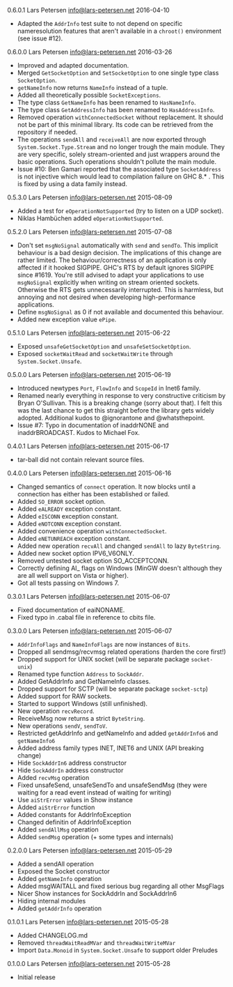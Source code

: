 0.6.0.1 Lars Petersen <info@lars-petersen.net> 2016-04-10

 * Adapted the `AddrInfo` test suite to not depend on specific nameresolution
   features that aren't available in a `chroot()` environment (see issue #12).

0.6.0.0 Lars Petersen <info@lars-petersen.net> 2016-03-26

 * Improved and adapted documentation.
 * Merged `GetSocketOption` and `SetSocketOption` to one single type class
   `SocketOption`.
 * `getNameInfo` now returns `NameInfo` instead of a tuple.
 * Added all theoretically possible `SocketExceptions`.
 * The type class `GetNameInfo` has been renamed to `HasNameInfo`.
 * The type class `GetAddressInfo` has been renamed to `HasAddressInfo`.
 * Removed operation `withConnectedSocket` without replacement.
   It should not be part of this minimal library. Its code can be retrieved from the repository if needed.
 * The operations `sendAll` and `receiveAll` are now exported through
   `System.Socket.Type.Stream` and no longer trough the main module.
   They are very specific, solely stream-oriented and just wrappers around
   the basic operations. Such operations shouldn't pollute the main module.
 * Issue #10: Ben Gamari reported that the associated type `SocketAddress`
   is not injective which would lead to compilation failure on GHC 8.* .
   This is fixed by using a data family instead.

0.5.3.0 Lars Petersen <info@lars-petersen.net> 2015-08-09

 * Added a test for `eOperationNotSupported` (try to listen on a UDP socket).
 * Niklas Hambüchen added `eOperationNotSupported`.

0.5.2.0 Lars Petersen <info@lars-petersen.net> 2015-07-08

 * Don't set `msgNoSignal` automatically with `send` and `sendTo`. This implicit
   behaviour is a bad design decision. The implications of this change are
   rather limited. The behaviour/correctness of an application is only affected
   if it hooked SIGPIPE. GHC's RTS by default ignores SIGPIPE since #1619.
   You're still advised to adapt your applications to use `msgNoSignal`
   explicitly when writing on stream oriented sockets. Otherwise the RTS gets
   unnecessarily interrupted. This is harmless, but annoying and not desired
   when developing high-performance applications.
 * Define `msgNoSignal` as 0 if not available and documented this behaviour.
 * Added new exception value `ePipe`.

0.5.1.0 Lars Petersen <info@lars-petersen.net> 2015-06-22

 * Exposed `unsafeGetSocketOption` and `unsafeSetSocketOption`.
 * Exposed `socketWaitRead` and `socketWaitWrite` through `System.Socket.Unsafe`.

0.5.0.0 Lars Petersen <info@lars-petersen.net> 2015-06-19

 * Introduced newtypes `Port`, `FlowInfo` and `ScopeId` in Inet6 family.
 * Renamed nearly everything in response to very constructive criticism
   by Bryan O'Sullivan. This is a breaking change (sorry about that).
   I felt this was the last chance to get this straight before the library
   gets widely adopted.
   Additional kudos to @ignorantone and @whatsthepoint.
 * Issue #7: Typo in documentation of inaddrNONE and inaddrBROADCAST.
   Kudos to Michael Fox.

0.4.0.1 Lars Petersen <info@lars-petersen.net> 2015-06-17

 * tar-ball did not contain relevant source files.

0.4.0.0 Lars Petersen <info@lars-petersen.net> 2015-06-16

 * Changed semantics of `connect` operation. It now
   blocks until a connection has either has been established or failed.
 * Added `SO_ERROR` socket option.
 * Added `eALREADY` exception constant.
 * Added `eISCONN` exception constant.
 * Added `eNOTCONN` exception constant.
 * Added convenience operation `withConnectedSocket`.
 * Added `eNETUNREACH` exception constant.
 * Added new operation `recvAll` and changed `sendAll` to lazy `ByteString`.
 * Added new socket option IPV6_V6ONLY.
 * Removed untested socket option SO_ACCEPTCONN.
 * Correctly defining AI_ flags on Windows (MinGW doesn't although
   they are all well support on Vista or higher).
 * Got all tests passing on Windows 7.

0.3.0.1 Lars Petersen <info@lars-petersen.net> 2015-06-07

 * Fixed documentation of eaiNONAME.
 * Fixed typo in .cabal file in reference to cbits file.

0.3.0.0 Lars Petersen <info@lars-petersen.net> 2015-06-07

 * `AddrInfoFlags` and `NameInfoFlags` are now instances of `Bits`.
 * Dropped all sendmsg/recvmsg related operations (harden the core first!)
 * Dropped support for UNIX socket (will be separate package `socket-unix`)
 * Renamed type function `Address` to `SockAddr`.
 * Added GetAddrInfo and GetNameInfo classes.
 * Dropped support for SCTP (will be separate package `socket-sctp`)
 * Added support for RAW sockets.
 * Started to support Windows (still unfinished).
 * New operation `recvRecord`.
 * ReceiveMsg now returns a strict `ByteString`.
 * New operations `sendV`, `sendToV`.
 * Restricted getAddrInfo and getNameInfo and added `getAddrInfo6` and
   `getNameInfo6`
 * Added address family types INET, INET6 and UNIX (API breaking change)
 * Hide `SockAddrIn6` address constructor
 * Hide `SockAddrIn` address constructor
 * Added `recvMsg` operation
 * Fixed unsafeSend, unsafeSendTo and unsafeSendMsg (they were waiting for
   a read event instead of waiting for writing)
 * Use `aiStrError` values in Show instance
 * Added `aiStrError` function
 * Added constants for AddrInfoException
 * Changed definitin of AddrInfoException
 * Added `sendAllMsg` operation
 * Added `sendMsg` operation (+ some types and internals)

0.2.0.0 Lars Petersen <info@lars-petersen.net> 2015-05-29

 * Added a sendAll operation
 * Exposed the Socket constructor
 * Added `getNameInfo` operation
 * Added msgWAITALL and fixed serious bug regarding all other MsgFlags
 * Nicer Show instances for SockAddrIn and SockAddrIn6
 * Hiding internal modules
 * Added `getAddrInfo` operation

0.1.0.1 Lars Petersen <info@lars-petersen.net> 2015-05-28

 * Added CHANGELOG.md
 * Removed `threadWaitReadMVar` and `threadWaitWriteMVar`
 * Import `Data.Monoid` in `System.Socket.Unsafe` to support older Preludes

0.1.0.0 Lars Petersen <info@lars-petersen.net> 2015-05-28

 * Initial release
